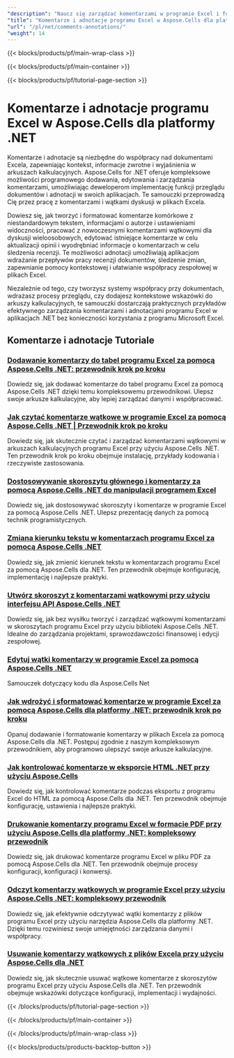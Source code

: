```yaml
---
"description": "Naucz się zarządzać komentarzami w programie Excel i funkcjami przeglądania za pomocą Aspose.Cells for .NET, korzystając z samouczków krok po kroku, które umożliwią Ci usprawnioną współpracę nad dokumentami."
"title": "Komentarze i adnotacje programu Excel w Aspose.Cells dla platformy .NET"
"url": "/pl/net/comments-annotations/"
"weight": 14
---
```


{{< blocks/products/pf/main-wrap-class >}}

{{< blocks/products/pf/main-container >}}

{{< blocks/products/pf/tutorial-page-section >}}


# Komentarze i adnotacje programu Excel w Aspose.Cells dla platformy .NET

Komentarze i adnotacje są niezbędne do współpracy nad dokumentami Excela, zapewniając kontekst, informacje zwrotne i wyjaśnienia w arkuszach kalkulacyjnych. Aspose.Cells for .NET oferuje kompleksowe możliwości programowego dodawania, edytowania i zarządzania komentarzami, umożliwiając deweloperom implementację funkcji przeglądu dokumentów i adnotacji w swoich aplikacjach. Te samouczki przeprowadzą Cię przez pracę z komentarzami i wątkami dyskusji w plikach Excela.

Dowiesz się, jak tworzyć i formatować komentarze komórkowe z niestandardowym tekstem, informacjami o autorze i ustawieniami widoczności, pracować z nowoczesnymi komentarzami wątkowymi dla dyskusji wieloosobowych, edytować istniejące komentarze w celu aktualizacji opinii i wyodrębniać informacje o komentarzach w celu śledzenia recenzji. Te możliwości adnotacji umożliwiają aplikacjom wdrażanie przepływów pracy recenzji dokumentów, śledzenie zmian, zapewnianie pomocy kontekstowej i ułatwianie współpracy zespołowej w plikach Excel.

Niezależnie od tego, czy tworzysz systemy współpracy przy dokumentach, wdrażasz procesy przeglądu, czy dodajesz kontekstowe wskazówki do arkuszy kalkulacyjnych, te samouczki dostarczają praktycznych przykładów efektywnego zarządzania komentarzami i adnotacjami programu Excel w aplikacjach .NET bez konieczności korzystania z programu Microsoft Excel.


## Komentarze i adnotacje Tutoriale
### [Dodawanie komentarzy do tabel programu Excel za pomocą Aspose.Cells .NET: przewodnik krok po kroku](./aspose-cells-net-add-comments-excel-tables)
Dowiedz się, jak dodawać komentarze do tabel programu Excel za pomocą Aspose.Cells .NET dzięki temu kompleksowemu przewodnikowi. Ulepsz swoje arkusze kalkulacyjne, aby lepiej zarządzać danymi i współpracować.

### [Jak czytać komentarze wątkowe w programie Excel za pomocą Aspose.Cells .NET | Przewodnik krok po kroku](./aspose-cells-net-read-threaded-comments-excel)
Dowiedz się, jak skutecznie czytać i zarządzać komentarzami wątkowymi w arkuszach kalkulacyjnych programu Excel przy użyciu Aspose.Cells .NET. Ten przewodnik krok po kroku obejmuje instalację, przykłady kodowania i rzeczywiste zastosowania.

### [Dostosowywanie skoroszytu głównego i komentarzy za pomocą Aspose.Cells .NET do manipulacji programem Excel](./aspose-cells-net-workbook-comment-customization)
Dowiedz się, jak dostosowywać skoroszyty i komentarze w programie Excel za pomocą Aspose.Cells .NET. Ulepsz prezentację danych za pomocą technik programistycznych.

### [Zmiana kierunku tekstu w komentarzach programu Excel za pomocą Aspose.Cells .NET](./change-text-direction-excel-comments-aspose-cells-net)
Dowiedz się, jak zmienić kierunek tekstu w komentarzach programu Excel za pomocą Aspose.Cells dla .NET. Ten przewodnik obejmuje konfigurację, implementację i najlepsze praktyki.

### [Utwórz skoroszyt z komentarzami wątkowymi przy użyciu interfejsu API Aspose.Cells .NET](./create-excel-workbook-threaded-comments-aspose-cells-net)
Dowiedz się, jak bez wysiłku tworzyć i zarządzać wątkowymi komentarzami w skoroszytach programu Excel przy użyciu biblioteki Aspose.Cells .NET. Idealne do zarządzania projektami, sprawozdawczości finansowej i edycji zespołowej.

### [Edytuj wątki komentarzy w programie Excel za pomocą Aspose.Cells .NET](./edit-excel-threaded-comments-aspose-cells-net)
Samouczek dotyczący kodu dla Aspose.Cells Net

### [Jak wdrożyć i sformatować komentarze w programie Excel za pomocą Aspose.Cells dla platformy .NET: przewodnik krok po kroku](./implement-format-excel-comments-aspose-cells-net)
Opanuj dodawanie i formatowanie komentarzy w plikach Excela za pomocą Aspose.Cells dla .NET. Postępuj zgodnie z naszym kompleksowym przewodnikiem, aby programowo ulepszyć swoje arkusze kalkulacyjne.

### [Jak kontrolować komentarze w eksporcie HTML .NET przy użyciu Aspose.Cells](./net-html-export-comment-control-aspose-cells)
Dowiedz się, jak kontrolować komentarze podczas eksportu z programu Excel do HTML za pomocą Aspose.Cells dla .NET. Ten przewodnik obejmuje konfigurację, ustawienia i najlepsze praktyki.

### [Drukowanie komentarzy programu Excel w formacie PDF przy użyciu Aspose.Cells dla platformy .NET: kompleksowy przewodnik](./print-excel-comments-pdf-aspose-cells-net)
Dowiedz się, jak drukować komentarze programu Excel w pliku PDF za pomocą Aspose.Cells dla .NET. Ten przewodnik obejmuje procesy konfiguracji, konfiguracji i konwersji.

### [Odczyt komentarzy wątkowych w programie Excel przy użyciu Aspose.Cells .NET: kompleksowy przewodnik](./read-threaded-comments-excel-aspose-cells-dotnet)
Dowiedz się, jak efektywnie odczytywać wątki komentarzy z plików programu Excel przy użyciu narzędzia Aspose.Cells dla platformy .NET. Dzięki temu rozwiniesz swoje umiejętności zarządzania danymi i współpracy.

### [Usuwanie komentarzy wątkowych z plików Excela przy użyciu Aspose.Cells dla .NET](./remove-threaded-comments-aspose-cells-net)
Dowiedz się, jak skutecznie usuwać wątkowe komentarze z skoroszytów programu Excel przy użyciu Aspose.Cells dla .NET. Ten przewodnik obejmuje wskazówki dotyczące konfiguracji, implementacji i wydajności.



{{< /blocks/products/pf/tutorial-page-section >}}

{{< /blocks/products/pf/main-container >}}

{{< /blocks/products/pf/main-wrap-class >}}

{{< blocks/products/products-backtop-button >}}